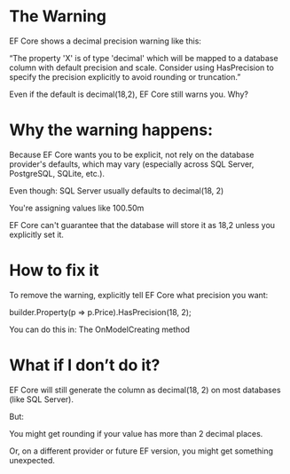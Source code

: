 # The Warning
EF Core shows a decimal precision warning like this:

“The property 'X' is of type 'decimal' which will be mapped to a database column with default precision and scale. Consider using HasPrecision to specify the precision explicitly to avoid rounding or truncation.”

Even if the default is decimal(18,2), EF Core still warns you. Why?

# Why the warning happens:
Because EF Core wants you to be explicit, not rely on the database provider's defaults, which may vary (especially across SQL Server, PostgreSQL, SQLite, etc.).

Even though:
SQL Server usually defaults to decimal(18, 2)

You're assigning values like 100.50m

EF Core can't guarantee that the database will store it as 18,2 unless you explicitly set it.

# How to fix it
To remove the warning, explicitly tell EF Core what precision you want:

builder.Property(p => p.Price).HasPrecision(18, 2);

You can do this in:
The OnModelCreating method

# What if I don’t do it?

EF Core will still generate the column as decimal(18, 2) on most databases (like SQL Server).

But:

You might get rounding if your value has more than 2 decimal places.

Or, on a different provider or future EF version, you might get something unexpected.